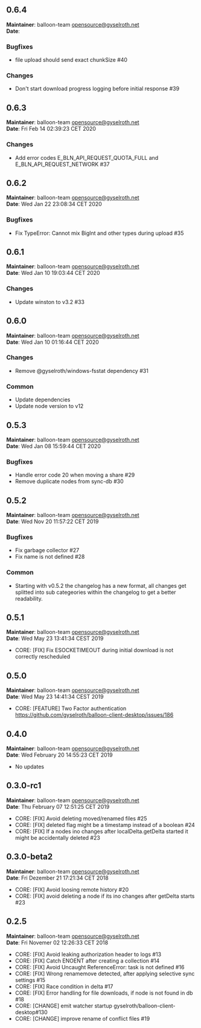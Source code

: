 ## 0.6.4
**Maintainer**: balloon-team <opensource@gyselroth.net>\
**Date**:

### Bugfixes
* file upload should send exact chunkSize #40

### Changes
* Don't start download progress logging before initial response #39

## 0.6.3
**Maintainer**: balloon-team <opensource@gyselroth.net>\
**Date**: Fri Feb 14 02:39:23 CET 2020

### Changes
* Add error codes E_BLN_API_REQUEST_QUOTA_FULL and E_BLN_API_REQUEST_NETWORK #37


## 0.6.2
**Maintainer**: balloon-team <opensource@gyselroth.net>\
**Date**: Wed Jan 22 23:08:34 CET 2020

### Bugfixes
* Fix TypeError: Cannot mix BigInt and other types during upload #35


## 0.6.1
**Maintainer**: balloon-team <opensource@gyselroth.net>\
**Date**: Wed Jan 10 19:03:44 CET 2020

### Changes
* Update winston to v3.2 #33


## 0.6.0
**Maintainer**: balloon-team <opensource@gyselroth.net>\
**Date**: Wed Jan 10 01:16:44 CET 2020

### Changes
* Remove @gyselroth/windows-fsstat dependency #31

### Common
* Update dependencies
* Update node version to v12


## 0.5.3
**Maintainer**: balloon-team <opensource@gyselroth.net>\
**Date**: Wed Jan 08 15:59:44 CET 2020

### Bugfixes
* Handle error code 20 when moving a share #29
* Remove duplicate nodes from sync-db #30

## 0.5.2
**Maintainer**: balloon-team <opensource@gyselroth.net>\
**Date**: Wed Nov 20 11:57:22 CET 2019

### Bugfixes
* Fix garbage collector #27
* Fix name is not defined #28

### Common
* Starting with v0.5.2 the changelog has a new format, all changes get splitted into sub categeories within the changelog to get a better readability.


## 0.5.1
**Maintainer**: balloon-team <opensource@gyselroth.net>\
**Date**: Wed May 23 13:41:34 CEST 2019

* CORE: [FIX] Fix ESOCKETIMEOUT during initial download is not correctly rescheduled


## 0.5.0
**Maintainer**: balloon-team <opensource@gyselroth.net>\
**Date**: Wed May 23 14:41:34 CEST 2019

* CORE: [FEATURE] Two Factor authentication https://github.com/gyselroth/balloon-client-desktop/issues/186


## 0.4.0
**Maintainer**: balloon-team <opensource@gyselroth.net>\
**Date**: Wed February 20 14:55:23 CET 2019

* No updates


## 0.3.0-rc1
**Maintainer**: balloon-team <opensource@gyselroth.net>\
**Date**: Thu February 07 12:51:25 CET 2019

* CORE: [FIX] Avoid deleting moved/renamed files #25
* CORE: [FIX] deleted flag might be a timestamp instead of a boolean #24
* CORE: [FIX] If a nodes ino changes after localDelta.getDelta started it might be accidentally deleted #23


## 0.3.0-beta2
**Maintainer**: balloon-team <opensource@gyselroth.net>\
**Date**: Fri Dezember 21 17:21:34 CET 2018

* CORE: [FIX] Avoid loosing remote history #20
* CORE: [FIX] avoid deleting a node if its ino changes after getDelta starts #23


## 0.2.5
**Maintainer**: balloon-team <opensource@gyselroth.net>\
**Date**: Fri Novemer 02 12:26:33 CET 2018

* CORE: [FIX] Avoid leaking authorization header to logs #13
* CORE: [FIX] Catch ENOENT after creating a collection #14
* CORE: [FIX] Avoid Uncaught ReferenceError: task is not defined #16
* CORE: [FIX] Wrong renamemove detected, after applying selective sync settings #15
* CORE: [FIX] Race condition in delta #17
* CORE: [FIX] Error handling for file downloads, if node is not found in db #18
* CORE: [CHANGE] emit watcher startup gyselroth/balloon-client-desktop#130
* CORE: [CHANGE] improve rename of conflict files #19
